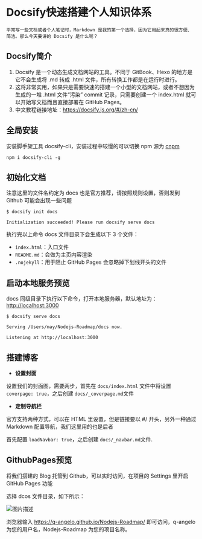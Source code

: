 # **Docsify快速搭建个人知识体系**

```
平常写一些文档或者个人笔记时，Markdown 是我的第一个选择，因为它用起来真的很方便、简洁。那么今天要讲的 Docsify 是什么呢？
```

## **Docsify简介**

1. Docsify 是一个动态生成文档网站的工具。不同于 GitBook、Hexo 的地方是它不会生成将 .md 转成 .html 文件，所有转换工作都是在运行时进行。
2. 这将非常实用，如果只是需要快速的搭建一个小型的文档网站，或者不想因为生成的一堆 .html 文件“污染” commit 记录，只需要创建一个 index.html 就可以开始写文档而且直接部署在 GitHub Pages。
3. 中文教程链接地址：https://docsify.js.org/#/zh-cn/

## **全局安装**

安装脚手架工具 docsify-cli，安装过程中较慢的可以切换 npm 源为 [cnpm](https://blog.csdn.net/devops/npm-deploy.md)

```shell
npm i docsify-cli -g
```

## **初始化文档**

注意这里的文件名约定为 docs 也是官方推荐，请按照规则设置，否则发到 Github 可能会出现一些问题

```shell
$ docsify init docs

Initialization succeeded! Please run docsify serve docs
```

执行完以上命令 docs 文件目录下会生成以下 3 个文件：

- `index.html`：入口文件
- `README.md`：会做为主页内容渲染
- `.nojekyll`：用于阻止 GitHub Pages 会忽略掉下划线开头的文件

## **启动本地服务预览**

docs 同级目录下执行以下命令，打开本地服务器，默认地址为：[http://localhost:3000](http://localhost:3000/)

```shell
$ docsify serve docs

Serving /Users/may/Nodejs-Roadmap/docs now.

Listening at http://localhost:3000
```

## **搭建博客**

- **设置封面**

设置我们的封面图，需要两步，首先在 `docs/index.html` 文件中将设置 `coverpage: true`，之后创建 `docs/_coverpage.md`文件

- **定制导航栏**

官方支持两种方式，可以在 HTML 里设置，但是链接要以 #/ 开头，另外一种通过 Markdown 配置导航，我们这里用的也是后者

首先配置 `loadNavbar: true`，之后创建 `docs/_navbar.md`文件.

## **GithubPages预览**

将我们搭建的 Blog 托管到 Github，可以实时访问，在项目的 Settings 里开启 GitHub Pages 功能

选择 dcos 文件目录，如下所示：

![图片描述](assets/16af37b5e9cb7111)

浏览器输入 https://q-angelo.github.io/Nodejs-Roadmap/ 即可访问，q-angelo 为您的用户名，Nodejs-Roadmap 为您的项目名称。
